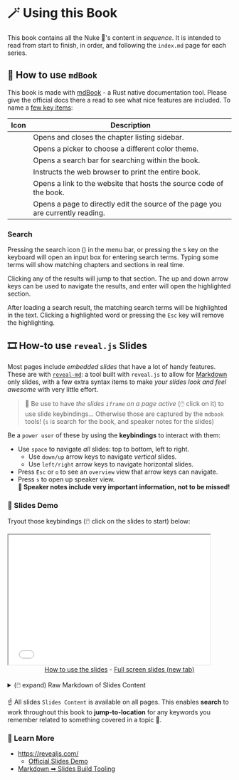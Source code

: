 # 🪄 Using this Book

This book contains all the Nuke 🌄's content in _sequence_.
It is intended to read from start to finish, in order, and following the `index.md` page for each series.

## 📔 How to use `mdBook`

This book is made with [mdBook](https://rust-lang.github.io/mdBook/) - a Rust native documentation tool.
Please give the official docs there a read to see what nice features are included.
To name a [few key items](https://rust-lang.github.io/mdBook/guide/reading.html#top-menu-bar):

| Icon                              | Description                                                                     |
| --------------------------------- | ------------------------------------------------------------------------------- |
| <i class="fa fa-bars"></i>        | Opens and closes the chapter listing sidebar.                                   |
| <i class="fa fa-paint-brush"></i> | Opens a picker to choose a different color theme.                               |
| <i class="fa fa-search"></i>      | Opens a search bar for searching within the book.                               |
| <i class="fa fa-print"></i>       | Instructs the web browser to print the entire book.                             |
| <i class="fa fa-github"></i>      | Opens a link to the website that hosts the source code of the book.             |
| <i class="fa fa-edit"></i>        | Opens a page to directly edit the source of the page you are currently reading. |

### <i class="fa fa-search"></i> Search

Pressing the search icon (<i class="fa fa-search"></i>) in the menu bar, or pressing the `S` key on the keyboard will open an input box for entering search terms.
Typing some terms will show matching chapters and sections in real time.

Clicking any of the results will jump to that section.
The up and down arrow keys can be used to navigate the results, and enter will open the highlighted section.

After loading a search result, the matching search terms will be highlighted in the text.
Clicking a highlighted word or pressing the `Esc` key will remove the highlighting.

## 🎞️ How-to use `reveal.js` Slides

Most pages include _embedded slides_ that have a lot of handy features.
These are with [`reveal-md`](https://github.com/webpro/reveal-md): a tool built with `reveal.js` to allow for [Markdown](https://commonmark.org/help/) only slides, with a few extra syntax items to make _your slides look and feel awesome_ with very little effort.

> 📝 Be use to have _the slides `iframe` on a page active_ (🖱️ click on it) to use slide keybindings...
> Otherwise those are captured by the `mdbook` tools!
> (`s` is search for the book, and speaker notes for the slides)

Be a `power user` of these by using the **keybindings** to interact with them:

- Use `space` to navigate _all_ slides: top to bottom, left to right.
  - Use `down/up` arrow keys to navigate _vertical_ slides.
  - Use `left/right` arrow keys to navigate horizontal slides.
- Press `Esc` or `o` to see an `overview` view that arrow keys can navigate.
- Press `s` to open up speaker view.<br />
  **👀 Speaker notes include very important information, not to be missed!**

### 💫 Slides Demo

Tryout those keybindings (🖱️ click on the slides to start) below:

<!-- markdown-link-check-disable -->
<iframe style="width: 90%; aspect-ratio: 1400/900; margin: 0 0;" src="slides.html"></iframe>
<center>
<a target="_blank" href="../../contribute/how-to/page.md#-how-to-use-revealjs-slides"><i class="fa fa-pencil-square"></i> How to use the slides</a> -
<a target="_blank" href="slides.html"><i class="fa fa-share-square"></i> Full screen slides (new tab)</a>
</center>
<br />
<details>
<summary>(🖱️ expand) Raw Markdown of Slides Content </summary>
{{#include slides.md}}
</details>
<!-- markdown-link-check-enable -->

☝️ All slides `Slides Content` is available on all pages.
This enables **search** to work throughout this book to **jump-to-location** for any keywords you remember related to something covered in a topic 🚀.

### 📖 Learn More

- <https://revealjs.com/>
  - [Official Slides Demo](https://revealjs.com/demo/)
- [Markdown ➡ Slides Build Tooling](https://github.com/webpro/reveal-md/)
